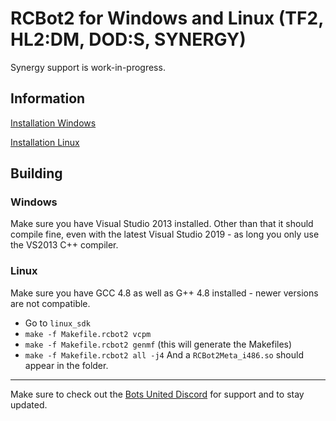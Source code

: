 # RCBot2 for Windows and Linux (TF2, HL2:DM, DOD:S, SYNERGY)

Synergy support is work-in-progress.

## Information

[Installation Windows](http://rcbot.bots-united.com/forums/index.php?showtopic=2222)

[Installation Linux](http://rcbot.bots-united.com/forums/index.php?showtopic=1967)

## Building
### Windows
Make sure you have Visual Studio 2013 installed.
Other than that it should compile fine, even with the latest Visual Studio 2019 - as long you only use the VS2013 C++ compiler.

### Linux
Make sure you have GCC 4.8 as well as G++ 4.8 installed - newer versions are not compatible.

* Go to `linux_sdk`
* `make -f Makefile.rcbot2 vcpm`
* `make -f Makefile.rcbot2 genmf` (this will generate the Makefiles)
* `make -f Makefile.rcbot2 all -j4`
And a `RCBot2Meta_i486.so` should appear in the folder.
---

Make sure to check out the [Bots United Discord](https://discord.gg/BbxR5wY) for support and to stay updated.
